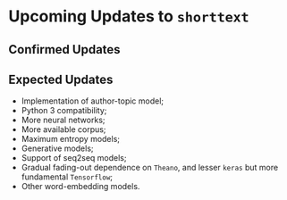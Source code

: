 Upcoming Updates to `shorttext`
===============================

Confirmed Updates
-----------------


Expected Updates
----------------

* Implementation of author-topic model;
* Python 3 compatibility;
* More neural networks;
* More available corpus;
* Maximum entropy models;
* Generative models;
* Support of seq2seq models;
* Gradual fading-out dependence on `Theano`, and lesser `keras` but more fundamental `Tensorflow`;
* Other word-embedding models.